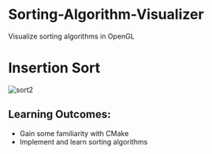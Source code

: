 # Sorting-Algorithm-Visualizer
Visualize sorting algorithms in OpenGL

# Insertion Sort
![sort2](https://user-images.githubusercontent.com/69094266/163530054-aaa53f0d-06a4-4528-a26b-8edf7c094732.gif)


## Learning Outcomes:
- Gain some familiarity with CMake
- Implement and learn sorting algorithms

